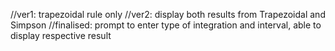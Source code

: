 //ver1: trapezoidal rule only
//ver2: display both results from Trapezoidal and Simpson
//finalised: prompt to enter type of integration and interval, able to display respective result
